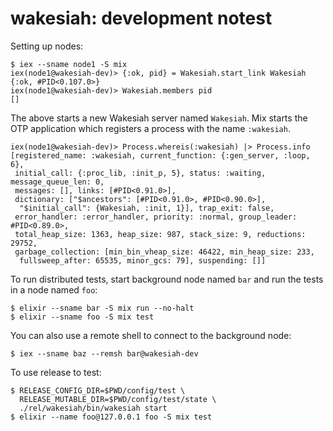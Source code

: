 wakesiah: development notest
============================

Setting up nodes:

    $ iex --sname node1 -S mix
    iex(node1@wakesiah-dev)> {:ok, pid} = Wakesiah.start_link Wakesiah
    {:ok, #PID<0.107.0>}
    iex(node1@wakesiah-dev)> Wakesiah.members pid
    []

The above starts a new Wakesiah server named `Wakesiah`. Mix starts
the OTP application which registers a process with the name
`:wakesiah`.

    iex(node1@wakesiah-dev)> Process.whereis(:wakesiah) |> Process.info
    [registered_name: :wakesiah, current_function: {:gen_server, :loop, 6},
     initial_call: {:proc_lib, :init_p, 5}, status: :waiting, message_queue_len: 0,
     messages: [], links: [#PID<0.91.0>],
     dictionary: ["$ancestors": [#PID<0.91.0>, #PID<0.90.0>],
      "$initial_call": {Wakesiah, :init, 1}], trap_exit: false,
     error_handler: :error_handler, priority: :normal, group_leader: #PID<0.89.0>,
     total_heap_size: 1363, heap_size: 987, stack_size: 9, reductions: 29752,
     garbage_collection: [min_bin_vheap_size: 46422, min_heap_size: 233,
      fullsweep_after: 65535, minor_gcs: 79], suspending: []]

To run distributed tests, start background node named `bar` and run
the tests in a node named `foo`:

    $ elixir --sname bar -S mix run --no-halt
    $ elixir --sname foo -S mix test

You can also use a remote shell to connect to the background node:

    $ iex --sname baz --remsh bar@wakesiah-dev

To use release to test:

    $ RELEASE_CONFIG_DIR=$PWD/config/test \
      RELEASE_MUTABLE_DIR=$PWD/config/test/state \
      ./rel/wakesiah/bin/wakesiah start
    $ elixir --name foo@127.0.0.1 foo -S mix test
